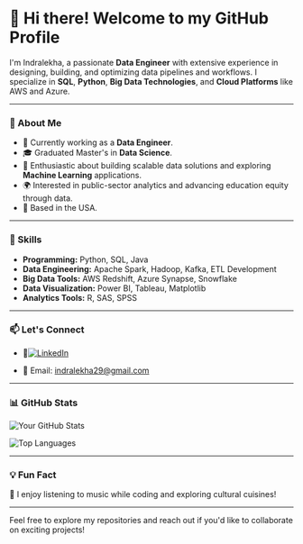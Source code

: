 # 👋 Hi there! Welcome to my GitHub Profile

I'm Indralekha, a passionate **Data Engineer** with extensive experience in designing, building, and optimizing data pipelines and workflows. I specialize in **SQL**, **Python**, **Big Data Technologies**, and **Cloud Platforms** like AWS and Azure.

---

### 🚀 About Me
- 🔭 Currently working as a **Data Engineer**.
- 🎓 Graduated Master's in **Data Science**.
- 🌟 Enthusiastic about building scalable data solutions and exploring **Machine Learning** applications.
- 🌍 Interested in public-sector analytics and advancing education equity through data.
- 📍 Based in the USA.

---

### 💼 Skills
- **Programming:** Python, SQL, Java
- **Data Engineering:** Apache Spark, Hadoop, Kafka, ETL Development
- **Big Data Tools:** AWS Redshift, Azure Synapse, Snowflake
- **Data Visualization:** Power BI, Tableau, Matplotlib
- **Analytics Tools:** R, SAS, SPSS

---


### 📫 Let's Connect
- 💼[![LinkedIn](https://img.shields.io/badge/LinkedIn-%230077B5.svg?style=flat&logo=linkedin&logoColor=white)](https://linkedin.com/in/indra-a-902184173)

- 📧 Email: indralekha29@gmail.com

---

### 📊 GitHub Stats
![Your GitHub Stats](https://github-readme-stats.vercel.app/api?username=IndralekhaA&show_icons=true&theme=radical)

![Top Languages](https://github-readme-stats.vercel.app/api/top-langs/?username=IndralekhaA&layout=compact&theme=radical)

---

### 💡 Fun Fact
🎵 I enjoy listening to music while coding and exploring cultural cuisines!

---

Feel free to explore my repositories and reach out if you'd like to collaborate on exciting projects!
